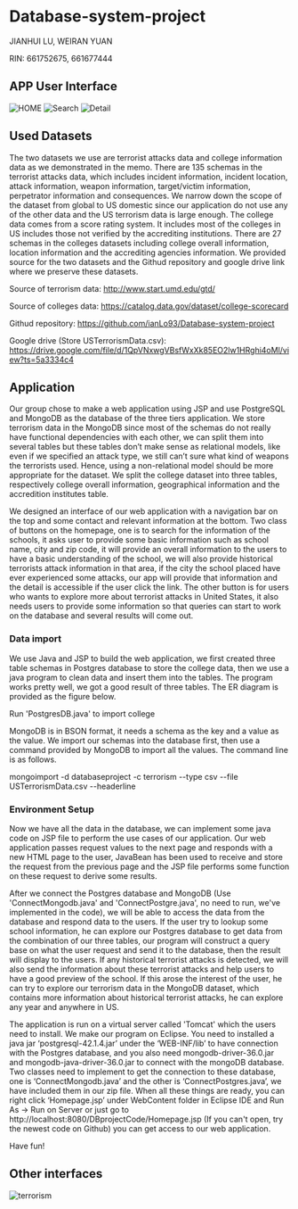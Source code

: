 # Database-system-project
JIANHUI LU, WEIRAN YUAN

RIN: 661752675, 661677444

## APP User Interface

![HOME](https://image.ibb.co/eNZgH6/homepage.png)
![Search](https://image.ibb.co/btcOVR/searchui.png)
![Detail](https://image.ibb.co/n3hxc6/schooldetail.png)

## Used Datasets

The two datasets we use are terrorist attacks data and college information data as we demonstrated in the memo. There are 135 schemas in the terrorist attacks data, which includes incident information, incident location, attack information, weapon information, target/victim information, perpetrator information and consequences. We narrow down the scope of the dataset from global to US domestic since our application do not use any of the other data and the US terrorism data is large enough. The college data comes from a score rating system. It includes most of the colleges in US includes those not verified by the accrediting institutions. There are 27 schemas in the colleges datasets including college overall information, location information and the accrediting agencies information. We provided source for the two datasets and the Githud repository and google drive link where we preserve these datasets.

Source of terrorism data: http://www.start.umd.edu/gtd/

Source of colleges data: https://catalog.data.gov/dataset/college-scorecard

Githud repository: https://github.com/ianLo93/Database-system-project

Google drive (Store USTerrorismData.csv): https://drive.google.com/file/d/1QpVNxwgVBsfWxXk85EO2lw1HRghi4oMl/view?ts=5a3334c4

## Application
Our group chose to make a web application using JSP and use PostgreSQL and MongoDB as the database of the three tiers application. We store terrorism data in the MongoDB since most of the schemas do not really have functional dependencies with each other, we can split them into several tables but these tables don’t make sense as relational models, like even if we specified an attack type, we still can’t sure what kind of weapons the terrorists used. Hence, using a non-relational model should be more appropriate for the dataset. We split the college dataset into three tables, respectively college overall information, geographical information and the accredition institutes table. 

We designed an interface of our web application with a navigation bar on the top and some contact and relevant information at the bottom. Two class of buttons on the homepage, one is to search for the information of the schools, it asks user to provide some basic information such as school name, city and zip code, it will provide an overall information to the users to have a basic understanding of the school, we will also provide historical terrorists attack information in that area, if the city the school placed have ever experienced some attacks, our app will provide that information and the detail is accessible if the user click the link. The other button is for users who wants to explore more about terrorist attacks in United States, it also needs users to provide some information so that queries can start to work on the database and several results will come out. 

### Data import
We use Java and JSP to build the web application, we first created three table schemas in Postgres database to store the college data, then we use a java program to clean data and insert them into the tables. The program works pretty well, we got a good result of three tables. The ER diagram is provided as the figure below.

Run 'PostgresDB.java' to import college
 
MongoDB is in BSON format, it needs a schema as the key and a value as the value. We import our schemas into the database first, then use a command provided by MongoDB to import all the values. The command line is as follows.

mongoimport -d databaseproject -c terrorism --type csv --file USTerrorismData.csv --headerline

### Environment Setup
Now we have all the data in the database, we can implement some java code on JSP file to perform the use cases of our application. Our web application passes request values to the next page and responds with a new HTML page to the user, JavaBean has been used to receive and store the request from the previous page and the JSP file performs some function on these request to derive some results. 

After we connect the Postgres database and MongoDB (Use 'ConnectMongodb.java' and 'ConnectPostgre.java', no need to run, we've implemented in the code), we will be able to access the data from the database and respond data to the users. If the user try to lookup some school information, he can explore our Postgres database to get data from the combination of our three tables, our program will construct a query base on what the user request and send it to the database, then the result will display to the users. If any historical terrorist attacks is detected, we will also send the information about these terrorist attacks and help users to have a good preview of the school. If this arose the interest of the user, he can try to explore our terrorism data in the MongoDB dataset, which contains more information about historical terrorist attacks, he can explore any year and anywhere in US.

The application is run on a virtual server called 'Tomcat' which the users need to install. We make our program on Eclipse. You need to installed a java jar ‘postgresql-42.1.4.jar’ under the ‘WEB-INF/lib’ to have connection with the Postgres database, and you also need mongodb-driver-36.0.jar and mongodb-java-driver-36.0.jar to connect with the mongoDB database. Two classes need to implement to get the connection to these database, one is ‘ConnectMongodb.java’ and the other is ‘ConnectPostgres.java’, we have included them in our zip file. When all these things are ready, you can right click ‘Homepage.jsp’ under WebContent folder in Eclipse IDE and Run As -> Run on Server or just go to http://localhost:8080/DBprojectCode/Homepage.jsp (If you can't open, try the newest code on Github) you can get access to our web application. 

Have fun!

## Other interfaces
![terrorism](https://image.ibb.co/b0HFC6/explore_Terro.png)
